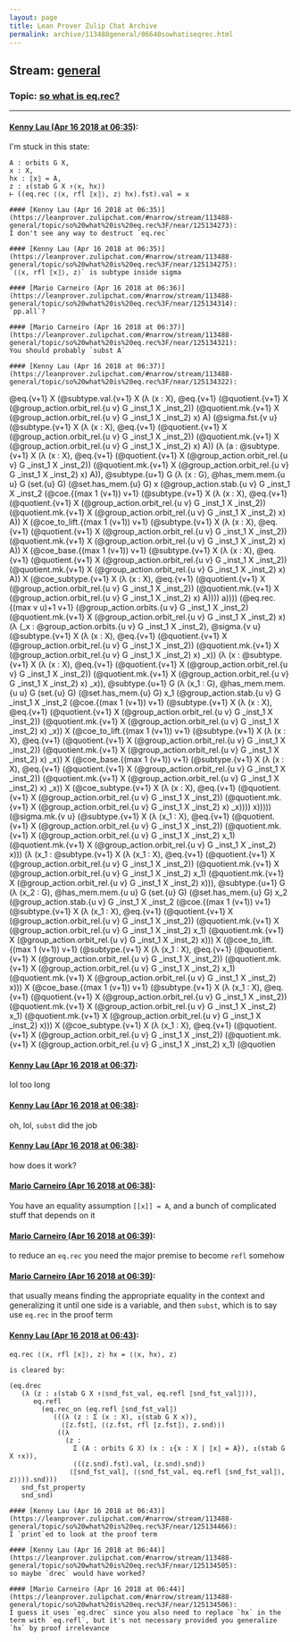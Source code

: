 ```yaml
---
layout: page
title: Lean Prover Zulip Chat Archive 
permalink: archive/113488general/06640sowhatiseqrec.html
---
```


## Stream: [general](index.html)
### Topic: [so what is eq.rec?](06640sowhatiseqrec.html)

---

#### [Kenny Lau (Apr 16 2018 at 06:35)](https://leanprover.zulipchat.com/#narrow/stream/113488-general/topic/so%20what%20is%20eq.rec%3F/near/125134272):
I'm stuck in this state:
```
A : orbits G X,
x : X,
hx : ⟦x⟧ = A,
z : ↥(stab G X ↑⟨x, hx⟩)
⊢ ((eq.rec ⟨⟨x, rfl ⟦x⟧⟩, z⟩ hx).fst).val = x

#### [Kenny Lau (Apr 16 2018 at 06:35)](https://leanprover.zulipchat.com/#narrow/stream/113488-general/topic/so%20what%20is%20eq.rec%3F/near/125134273):
I don't see any way to destruct `eq.rec`

#### [Kenny Lau (Apr 16 2018 at 06:35)](https://leanprover.zulipchat.com/#narrow/stream/113488-general/topic/so%20what%20is%20eq.rec%3F/near/125134275):
`⟨⟨x, rfl ⟦x⟧⟩, z⟩` is subtype inside sigma

#### [Mario Carneiro (Apr 16 2018 at 06:36)](https://leanprover.zulipchat.com/#narrow/stream/113488-general/topic/so%20what%20is%20eq.rec%3F/near/125134314):
`pp.all`?

#### [Mario Carneiro (Apr 16 2018 at 06:37)](https://leanprover.zulipchat.com/#narrow/stream/113488-general/topic/so%20what%20is%20eq.rec%3F/near/125134321):
You should probably `subst A`

#### [Kenny Lau (Apr 16 2018 at 06:37)](https://leanprover.zulipchat.com/#narrow/stream/113488-general/topic/so%20what%20is%20eq.rec%3F/near/125134322):
```
@eq.{v+1} X
    (@subtype.val.{v+1} X
       (λ (x : X),
          @eq.{v+1} (@quotient.{v+1} X (@group_action.orbit_rel.{u v} G _inst_1 X _inst_2))
            (@quotient.mk.{v+1} X (@group_action.orbit_rel.{u v} G _inst_1 X _inst_2) x)
            A)
       (@sigma.fst.{v u}
          (@subtype.{v+1} X
             (λ (x : X),
                @eq.{v+1} (@quotient.{v+1} X (@group_action.orbit_rel.{u v} G _inst_1 X _inst_2))
                  (@quotient.mk.{v+1} X (@group_action.orbit_rel.{u v} G _inst_1 X _inst_2) x)
                  A))
          (λ
           (a :
             @subtype.{v+1} X
               (λ (x : X),
                  @eq.{v+1} (@quotient.{v+1} X (@group_action.orbit_rel.{u v} G _inst_1 X _inst_2))
                    (@quotient.mk.{v+1} X (@group_action.orbit_rel.{u v} G _inst_1 X _inst_2) x)
                    A)),
             @subtype.{u+1} G
               (λ (x : G),
                  @has_mem.mem.{u u} G (set.{u} G) (@set.has_mem.{u} G) x
                    (@group_action.stab.{u v} G _inst_1 X _inst_2
                       (@coe.{(max 1 (v+1)) v+1}
                          (@subtype.{v+1} X
                             (λ (x : X),
                                @eq.{v+1} (@quotient.{v+1} X (@group_action.orbit_rel.{u v} G _inst_1 X _inst_2))
                                  (@quotient.mk.{v+1} X (@group_action.orbit_rel.{u v} G _inst_1 X _inst_2) x)
                                  A))
                          X
                          (@coe_to_lift.{(max 1 (v+1)) v+1}
                             (@subtype.{v+1} X
                                (λ (x : X),
                                   @eq.{v+1} (@quotient.{v+1} X (@group_action.orbit_rel.{u v} G _inst_1 X _inst_2))
                                     (@quotient.mk.{v+1} X (@group_action.orbit_rel.{u v} G _inst_1 X _inst_2) x)
                                     A))
                             X
                             (@coe_base.{(max 1 (v+1)) v+1}
                                (@subtype.{v+1} X
                                   (λ (x : X),
                                      @eq.{v+1} (@quotient.{v+1} X (@group_action.orbit_rel.{u v} G _inst_1 X _inst_2))
                                        (@quotient.mk.{v+1} X (@group_action.orbit_rel.{u v} G _inst_1 X _inst_2) x)
                                        A))
                                X
                                (@coe_subtype.{v+1} X
                                   (λ (x : X),
                                      @eq.{v+1} (@quotient.{v+1} X (@group_action.orbit_rel.{u v} G _inst_1 X _inst_2))
                                        (@quotient.mk.{v+1} X (@group_action.orbit_rel.{u v} G _inst_1 X _inst_2) x)
                                        A))))
                          a))))
          (@eq.rec.{(max v u)+1 v+1} (@group_action.orbits.{u v} G _inst_1 X _inst_2)
             (@quotient.mk.{v+1} X (@group_action.orbit_rel.{u v} G _inst_1 X _inst_2) x)
             (λ (_x : @group_action.orbits.{u v} G _inst_1 X _inst_2),
                @sigma.{v u}
                  (@subtype.{v+1} X
                     (λ (x : X),
                        @eq.{v+1} (@quotient.{v+1} X (@group_action.orbit_rel.{u v} G _inst_1 X _inst_2))
                          (@quotient.mk.{v+1} X (@group_action.orbit_rel.{u v} G _inst_1 X _inst_2) x)
                          _x))
                  (λ
                   (x :
                     @subtype.{v+1} X
                       (λ (x : X),
                          @eq.{v+1} (@quotient.{v+1} X (@group_action.orbit_rel.{u v} G _inst_1 X _inst_2))
                            (@quotient.mk.{v+1} X (@group_action.orbit_rel.{u v} G _inst_1 X _inst_2) x)
                            _x)),
                     @subtype.{u+1} G
                       (λ (x_1 : G),
                          @has_mem.mem.{u u} G (set.{u} G) (@set.has_mem.{u} G) x_1
                            (@group_action.stab.{u v} G _inst_1 X _inst_2
                               (@coe.{(max 1 (v+1)) v+1}
                                  (@subtype.{v+1} X
                                     (λ (x : X),
                                        @eq.{v+1}
                                          (@quotient.{v+1} X (@group_action.orbit_rel.{u v} G _inst_1 X _inst_2))
                                          (@quotient.mk.{v+1} X (@group_action.orbit_rel.{u v} G _inst_1 X _inst_2) x)
                                          _x))
                                  X
                                  (@coe_to_lift.{(max 1 (v+1)) v+1}
                                     (@subtype.{v+1} X
                                        (λ (x : X),
                                           @eq.{v+1}
                                             (@quotient.{v+1} X (@group_action.orbit_rel.{u v} G _inst_1 X _inst_2))
                                             (@quotient.mk.{v+1} X (@group_action.orbit_rel.{u v} G _inst_1 X _inst_2)
                                                x)
                                             _x))
                                     X
                                     (@coe_base.{(max 1 (v+1)) v+1}
                                        (@subtype.{v+1} X
                                           (λ (x : X),
                                              @eq.{v+1}
                                                (@quotient.{v+1} X (@group_action.orbit_rel.{u v} G _inst_1 X _inst_2))
                                                (@quotient.mk.{v+1} X
                                                   (@group_action.orbit_rel.{u v} G _inst_1 X _inst_2)
                                                   x)
                                                _x))
                                        X
                                        (@coe_subtype.{v+1} X
                                           (λ (x : X),
                                              @eq.{v+1}
                                                (@quotient.{v+1} X (@group_action.orbit_rel.{u v} G _inst_1 X _inst_2))
                                                (@quotient.mk.{v+1} X
                                                   (@group_action.orbit_rel.{u v} G _inst_1 X _inst_2)
                                                   x)
                                                _x))))
                                  x)))))
             (@sigma.mk.{v u}
                (@subtype.{v+1} X
                   (λ (x_1 : X),
                      @eq.{v+1} (@quotient.{v+1} X (@group_action.orbit_rel.{u v} G _inst_1 X _inst_2))
                        (@quotient.mk.{v+1} X (@group_action.orbit_rel.{u v} G _inst_1 X _inst_2) x_1)
                        (@quotient.mk.{v+1} X (@group_action.orbit_rel.{u v} G _inst_1 X _inst_2) x)))
                (λ
                 (x_1 :
                   @subtype.{v+1} X
                     (λ (x_1 : X),
                        @eq.{v+1} (@quotient.{v+1} X (@group_action.orbit_rel.{u v} G _inst_1 X _inst_2))
                          (@quotient.mk.{v+1} X (@group_action.orbit_rel.{u v} G _inst_1 X _inst_2) x_1)
                          (@quotient.mk.{v+1} X (@group_action.orbit_rel.{u v} G _inst_1 X _inst_2) x))),
                   @subtype.{u+1} G
                     (λ (x_2 : G),
                        @has_mem.mem.{u u} G (set.{u} G) (@set.has_mem.{u} G) x_2
                          (@group_action.stab.{u v} G _inst_1 X _inst_2
                             (@coe.{(max 1 (v+1)) v+1}
                                (@subtype.{v+1} X
                                   (λ (x_1 : X),
                                      @eq.{v+1} (@quotient.{v+1} X (@group_action.orbit_rel.{u v} G _inst_1 X _inst_2))
                                        (@quotient.mk.{v+1} X (@group_action.orbit_rel.{u v} G _inst_1 X _inst_2) x_1)
                                        (@quotient.mk.{v+1} X (@group_action.orbit_rel.{u v} G _inst_1 X _inst_2) x)))
                                X
                                (@coe_to_lift.{(max 1 (v+1)) v+1}
                                   (@subtype.{v+1} X
                                      (λ (x_1 : X),
                                         @eq.{v+1}
                                           (@quotient.{v+1} X (@group_action.orbit_rel.{u v} G _inst_1 X _inst_2))
                                           (@quotient.mk.{v+1} X (@group_action.orbit_rel.{u v} G _inst_1 X _inst_2)
                                              x_1)
                                           (@quotient.mk.{v+1} X (@group_action.orbit_rel.{u v} G _inst_1 X _inst_2)
                                              x)))
                                   X
                                   (@coe_base.{(max 1 (v+1)) v+1}
                                      (@subtype.{v+1} X
                                         (λ (x_1 : X),
                                            @eq.{v+1}
                                              (@quotient.{v+1} X (@group_action.orbit_rel.{u v} G _inst_1 X _inst_2))
                                              (@quotient.mk.{v+1} X (@group_action.orbit_rel.{u v} G _inst_1 X _inst_2)
                                                 x_1)
                                              (@quotient.mk.{v+1} X (@group_action.orbit_rel.{u v} G _inst_1 X _inst_2)
                                                 x)))
                                      X
                                      (@coe_subtype.{v+1} X
                                         (λ (x_1 : X),
                                            @eq.{v+1}
                                              (@quotient.{v+1} X (@group_action.orbit_rel.{u v} G _inst_1 X _inst_2))
                                              (@quotient.mk.{v+1} X (@group_action.orbit_rel.{u v} G _inst_1 X _inst_2)
                                                 x_1)
                                              (@quotien

#### [Kenny Lau (Apr 16 2018 at 06:37)](https://leanprover.zulipchat.com/#narrow/stream/113488-general/topic/so%20what%20is%20eq.rec%3F/near/125134323):
lol too long

#### [Kenny Lau (Apr 16 2018 at 06:38)](https://leanprover.zulipchat.com/#narrow/stream/113488-general/topic/so%20what%20is%20eq.rec%3F/near/125134365):
oh, lol, `subst` did the job

#### [Kenny Lau (Apr 16 2018 at 06:38)](https://leanprover.zulipchat.com/#narrow/stream/113488-general/topic/so%20what%20is%20eq.rec%3F/near/125134366):
how does it work?

#### [Mario Carneiro (Apr 16 2018 at 06:38)](https://leanprover.zulipchat.com/#narrow/stream/113488-general/topic/so%20what%20is%20eq.rec%3F/near/125134368):
You have an equality assumption `[[x]] = A`, and a bunch of complicated stuff that depends on it

#### [Mario Carneiro (Apr 16 2018 at 06:39)](https://leanprover.zulipchat.com/#narrow/stream/113488-general/topic/so%20what%20is%20eq.rec%3F/near/125134372):
to reduce an `eq.rec` you need the major premise to become `refl` somehow

#### [Mario Carneiro (Apr 16 2018 at 06:39)](https://leanprover.zulipchat.com/#narrow/stream/113488-general/topic/so%20what%20is%20eq.rec%3F/near/125134375):
that usually means finding the appropriate equality in the context and generalizing it until one side is a variable, and then `subst`, which is to say use `eq.rec` in the proof term

#### [Kenny Lau (Apr 16 2018 at 06:43)](https://leanprover.zulipchat.com/#narrow/stream/113488-general/topic/so%20what%20is%20eq.rec%3F/near/125134465):
```
eq.rec ⟨⟨x, rfl ⟦x⟧⟩, z⟩ hx = ⟨⟨x, hx⟩, z⟩

is cleared by:

(eq.drec
   (λ (z : ↥(stab G X ↑⟨snd_fst_val, eq.refl ⟦snd_fst_val⟧⟩)),
      eq.refl
        (eq.rec_on (eq.refl ⟦snd_fst_val⟧)
           (((λ (z : Σ (x : X), ↥(stab G X x)),
             ⟨⟦z.fst⟧, ⟨⟨z.fst, rfl ⟦z.fst⟧⟩, z.snd⟩⟩)
            ((λ
              (z :
                Σ (A : orbits G X) (x : ↥{x : X | ⟦x⟧ = A}), ↥(stab G X ↑x)),
                ⟨((z.snd).fst).val, (z.snd).snd⟩)
               ⟨⟦snd_fst_val⟧, ⟨⟨snd_fst_val, eq.refl ⟦snd_fst_val⟧⟩, z⟩⟩)).snd)))
   snd_fst_property
   snd_snd)

#### [Kenny Lau (Apr 16 2018 at 06:43)](https://leanprover.zulipchat.com/#narrow/stream/113488-general/topic/so%20what%20is%20eq.rec%3F/near/125134466):
I `print`ed to look at the proof term

#### [Kenny Lau (Apr 16 2018 at 06:44)](https://leanprover.zulipchat.com/#narrow/stream/113488-general/topic/so%20what%20is%20eq.rec%3F/near/125134505):
so maybe `drec` would have worked?

#### [Mario Carneiro (Apr 16 2018 at 06:44)](https://leanprover.zulipchat.com/#narrow/stream/113488-general/topic/so%20what%20is%20eq.rec%3F/near/125134506):
I guess it uses `eq.drec` since you also need to replace `hx` in the term with `eq.refl`, but it's not necessary provided you generalize `hx` by proof irrelevance

